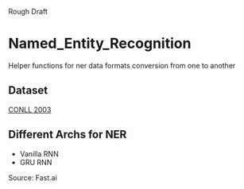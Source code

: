 Rough Draft
# Named_Entity_Recognition
Helper functions for ner data formats conversion from one to another

## Dataset
[CONLL 2003](https://github.com/glample/tagger/tree/master/dataset)

## Different Archs for NER
- Vanilla RNN
- GRU RNN

Source: Fast.ai
